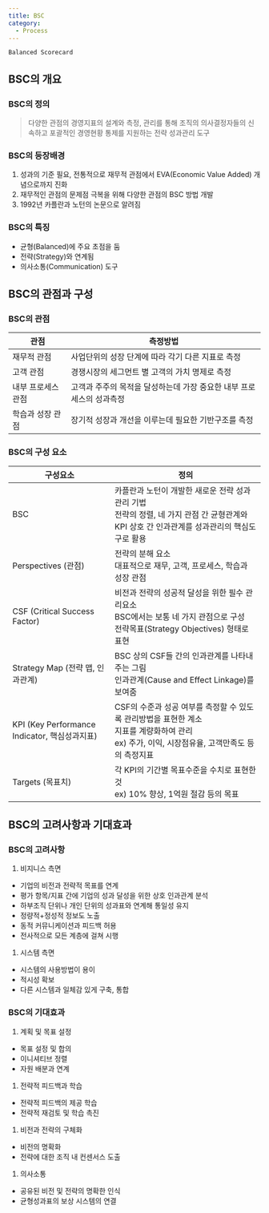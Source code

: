 ```yaml
---
title: BSC
category:
  - Process
---
```


`Balanced Scorecard`

## BSC의 개요
### BSC의 정의
> 다양한 관점의 경영지표의 설계와 측정, 관리를 통해 조직의 의사결정자들의 신속하고 포괄적인 경영현황 통제를 지원하는 전략 성과관리 도구

### BSC의 등장배경
1. 성과의 기준 필요, 전통적으로 재무적 관점에서 EVA(Economic Value Added) 개념으로까지 진화
1. 재무적인 관점의 문제점 극복을 위해 다양한 관점의 BSC 방법 개발
1. 1992년 카플란과 노턴의 논문으로 알려짐

### BSC의 특징
* 균형(Balanced)에 주요 초점을 둠
* 전략(Strategy)와 연계됨
* 의사소통(Communication) 도구

## BSC의 관점과 구성
### BSC의 관점

|관점|측정방법|
|----|--------|
|재무적 관점|사업단위의 성장 단계에 따라 각기 다른 지표로 측정 |
|고객 관점|경쟁시장의 세그먼트 별 고객의 가치 명제로 측정 |
|내부 프로세스 관점|고객과 주주의 목적을 달성하는데 가장 중요한 내부 프로세스의 성과측정 |
|학습과 성장 관점|장기적 성장과 개선을 이루는데 필요한 기반구조를 측정 |

### BSC의 구성 요소

|구성요소|정의|
|--------|----|
|BSC|카플란과 노턴이 개발한 새로운 전략 성과관리 기법<br>전략의 정렬, 네 가지 관점 간 균형관계와 KPI 상호 간 인과관계를 성과관리의 핵심도구로 활용 |
|Perspectives (관점)|전략의 분해 요소<br>대표적으로 재무, 고객, 프로세스, 학습과 성장 관점 |
|CSF (Critical Success Factor)|비전과 전략의 성공적 달성을 위한 필수 관리요소<br>BSC에서는 보통 네 가지 관점으로 구성<br>전략목표(Strategy Objectives) 형태로 표현 |
|Strategy Map (전략 맵, 인과관계)|BSC 상의 CSF들 간의 인과관계를 나타내주는 그림<br>인과관계(Cause and Effect Linkage)를 보여줌 |
|KPI (Key Performance Indicator, 핵심성과지표)|CSF의 수준과 성공 여부를 측정할 수 있도록 관리방법을 표현한 계소<br>지표를 계량화하여 관리<br>ex) 주가, 이익, 시장점유율, 고객만족도 등의 측정지표 |
|Targets (목표치)|각 KPI의 기간별 목표수준을 수치로 표현한 것<br>ex) 10% 향상, 1억원 절감 등의 목표 |

## BSC의 고려사항과 기대효과
### BSC의 고려사항
1. 비지니스 측면
  - 기업의 비전과 전략적 목표를 연계
  - 평가 항목/지표 간에 기업의 성과 달성을 위한 상호 인과관계 분석
  - 하부조직 단위나 개인 단위의 성과표와 연계해 통일성 유지
  - 정량적+정성적 정보도 노출
  - 동적 커뮤니케이션과 피드백 허용
  - 전사적으로 모든 계층에 걸쳐 시행
1. 시스템 측면
  - 시스템의 사용방법이 용이
  - 적시성 확보
  - 다른 시스템과 일체감 있게 구축, 통합

### BSC의 기대효과
1. 계획 및 목표 설정
  - 목표 설정 및 합의
  - 이니셔티브 정렬
  - 자원 배분과 연계
1. 전략적 피드백과 학습
  - 전략적 피드백의 제공 학습
  - 전략적 재검토 및 학습 촉진
1. 비전과 전략의 구체화
  - 비전의 명확화
  - 전략에 대한 조직 내 컨센서스 도출
1. 의사소통
  - 공유된 비전 및 전략의 명확한 인식
  - 균형성과표의 보상 시스템의 연결

